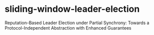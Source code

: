 # sliding-window-leader-election
Reputation-Based Leader Election under Partial Synchrony: Towards a Protocol-Independent Abstraction with Enhanced Guarantees
